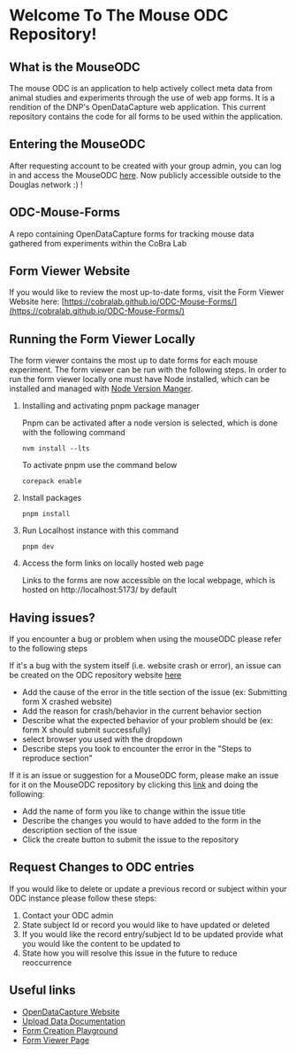 # Welcome To The Mouse ODC Repository!

## What is the MouseODC

The mouse ODC is an application to help actively collect meta data from animal studies and experiments through the use of web app forms. It is a rendition of the DNP's OpenDataCapture web application. This current repository contains the code for all forms to be used within the application. 
## Entering the MouseODC

After requesting account to be created with your group admin, you can log in and access the MouseODC  [here](http://mouseodc.douglas.rtss.qc.ca/auth/login). Now publicly accessible outside to the Douglas network :) !

## ODC-Mouse-Forms
A repo containing OpenDataCapture forms for tracking mouse data gathered from experiments within the CoBra Lab

## Form Viewer Website

If you would like to review the most up-to-date forms, visit the Form Viewer Website here: [https://cobralab.github.io/ODC-Mouse-Forms/](https://cobralab.github.io/ODC-Mouse-Forms/)

## Running the Form Viewer Locally

The form viewer contains the most up to date forms for each mouse experiment. The form viewer can be run with the following steps. In order to run the form viewer locally one must have Node installed, which can be installed and managed with [Node Version Manger](https://github.com/nvm-sh/nvm). 

1. Installing and activating pnpm package manager

    Pnpm can be activated after a node version is selected, which is done with the following command
    ```
    nvm install --lts
    ```
    To activate pnpm use the command below
    ```
    corepack enable
    ```
2. Install packages

    ```
    pnpm install
    ```
3. Run Localhost instance with this command

    ```
    pnpm dev
    ```
4. Access the form links on locally hosted web page

    Links to the forms are now accessible on the local webpage, which is hosted on http://localhost:5173/ by default

## Having issues?

If you encounter a bug or problem when using the mouseODC please refer to the following steps

If it's a bug with the system itself (i.e. website crash or error), an issue can be created on the ODC repository website [here](https://github.com/DouglasNeuroInformatics/OpenDataCapture/issues/new?template=bug.yaml)

 - Add the cause of the error in the title section of the issue (ex: Submitting form X crashed website)
 - Add the reason for crash/behavior in the current behavior section
 - Describe what the expected behavior of your problem should be (ex: form X should submit successfully)
 - select browser you used with the dropdown
 - Describe steps you took to encounter the error in the "Steps to reproduce section"


 If it is an issue or suggestion for a MouseODC form, please make an issue for it on the MouseODC repository by clicking this [link](https://github.com/CoBrALab/ODC-Mouse-Forms/issues/new) and doing the following:
 
 - Add the name of form you like to change within the issue title
 - Describe the changes you would to have added to the form in the description section of the issue
 - Click the create button to submit the issue to the repository

## Request Changes to ODC entries

 If you would like to delete or update a previous record or subject within your ODC instance please follow these steps:

 1. Contact your ODC admin
 2. State subject Id or record you would like to have updated or deleted
 3. If you would like the record entry/subject Id to be updated provide what you would like the content to be updated to
 4. State how you will resolve this issue in the future to reduce reoccurrence

 ## Useful links

- [OpenDataCapture Website](https://opendatacapture.org/en/)
- [Upload Data Documentation](https://opendatacapture.org/en/docs/guides/how-to-upload-data/)
- [Form Creation Playground](https://playground.opendatacapture.org/)
- [Form Viewer Page](https://cobralab.github.io/ODC-Mouse-Forms/)

